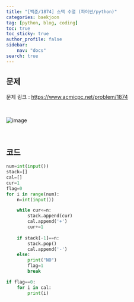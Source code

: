```yaml
---
title: "[백준/1874] 스택 수열 (파이썬/python)"
categories: baekjoon
tag: [python, blog, coding]
toc: true
toc_sticky: true
author_profile: false
sidebar:
    nav: "docs"
search: true
---
```


## 문제

문제 링크 : <a href="https://www.acmicpc.net/problem/1874" target="_blank">https://www.acmicpc.net/problem/1874</a>

<br/>

![image](https://user-images.githubusercontent.com/52556486/180445372-8cb8528c-ad8a-4695-b5cd-b1f5f1c89816.png)

<br/>

## 코드

```python
num=int(input())
stack=[]
cal=[]
cur=1
flag=0
for i in range(num):
    n=int(input())

    while cur<=n:
        stack.append(cur)
        cal.append('+')
        cur+=1
    
    if stack[-1]==n:
        stack.pop()
        cal.append('-')
    else:
        print("NO")
        flag=1
        break

if flag==0:
    for i in cal:
        print(i)
```